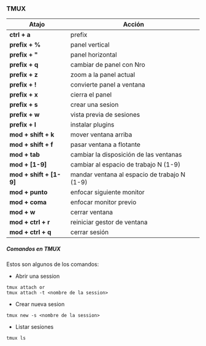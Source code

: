 ### TMUX 
| Atajo                   | Acción                                       |
| ----------------------- | -------------------------------------------- |
| **ctrl + a**             | prefix                            |
| **prefix + %**             | panel vertical                            |
| **prefix + "**             | panel horizontal                               |
| **prefix + q**     | cambiar de panel con Nro                             |
| **prefix + z**     | zoom a la panel actual                           |
| **prefix + !**     | convierte panel a ventana                           |
| **prefix + x**     | cierra el panel                           |
| **prefix + s**     | crear una sesion                           |
| **prefix + w**     | vista previa de sesiones                           |
| **prefix + I**     | instalar plugins                         |
| **mod + shift + k**     | mover ventana arriba                         |
| **mod + shift + f**     | pasar ventana a flotante                     |
| **mod + tab**           | cambiar la disposición de las ventanas       |
| **mod + [1-9]**         | cambiar al espacio de trabajo N (1-9)        |
| **mod + shift + [1-9]** | mandar ventana al espacio de trabajo N (1-9) |
| **mod + punto**         | enfocar siguiente monitor                    |
| **mod + coma**          | enfocar monitor previo                       |
| **mod + w**             | cerrar ventana                               |
| **mod + ctrl + r**      | reiniciar gestor de ventana                  |
| **mod + ctrl + q**      | cerrar sesión                                |

##### Comandos en TMUX
Estos son algunos de los comandos:
- Abrir una session
```
tmux attach or
tmux attach -t <nombre de la session>
```
- Crear nueva sesion
```
tmux new -s <nombre de la session>
```
- Listar sesiones
```
tmux ls
```
